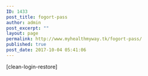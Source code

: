 ```yaml
---
ID: 1433
post_title: fogort-pass
author: admin
post_excerpt: ""
layout: page
permalink: http://www.myhealthmyway.tk/fogort-pass/
published: true
post_date: 2017-10-04 05:41:06
---
```

[clean-login-restore]